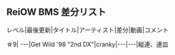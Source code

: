 ## ReiOW BMS 差分リスト

レベル|最後更新|タイトル|アーティスト|差分|動画|コメント 

☆9| ---|Get Wild '98 "2nd DX"|cranky|---|---|縦連、連皿
